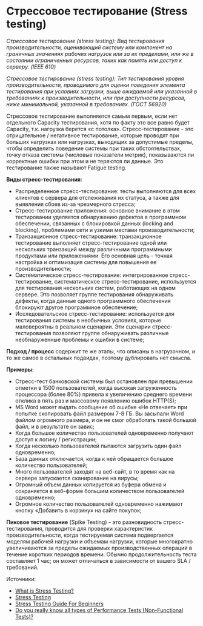 # Стрессовое тестирование (Stress testing)

_Стрессовое тестирование (stress testing): Вид тестирования производительности, оценивающий систему или компонент на граничных значениях рабочих нагрузок или за их пределами, или же в состоянии ограниченных ресурсов, таких как память или доступ к серверу. (IEEE 610)_

_Стрессовое тестирование (stress testing): Тип тестирования уровня производительности, проводимого для оценки поведения элемента тестирования при условиях загрузки, выше ожидаемой или указанной в требованиях к производительности, или при доступности ресурсов, ниже минимальной, указанной в требованиях. (ГОСТ 56920)_

Стрессовое тестирование выполняется самым первым, если нет отдельного Capacity тестирования, хотя по факту это все равно будет Capacity, т.к. нагрузка берется «с потолка». Стресс-тестирование - это отрицательное / негативное тестирование, которые проводят при больших нагрузках или нагрузках, выходящих за допустимые пределы, чтобы определить поведение системы при таких обстоятельствах, точку отказа системы (числовые показатели метрик), показываются ли корректные ошибки при этом и не теряются ли данные. Это тестирование также называют Fatigue testing.

**Виды стресс-тестирования**:

* Распределенное стресс-тестирование: тесты выполняются для всех клиентов с сервера для отслеживания их статуса, а также для выявления сбоев из-за чрезмерного стресса;
* Стресс-тестирование приложения: основное внимание в этом тестировании уделяется обнаружению дефектов в программном обеспечении, связанных с блокировкой данных (locking and blocking), проблемами сети и узкими местами производительности;
* Транзакционное стресс-тестирование: транзакционное тестирование выполняет стресс-тестирование одной или нескольких транзакций между различными программными продуктами или приложениями. Его основная цель - точная настройка и оптимизация системы для повышения ее производительности;
* Систематическое стресс-тестирование: интегрированное стресс-тестирование, систематическое стресс-тестирование, используется для тестирования нескольких систем, работающих на одном сервере. Это позволяет группе тестирования обнаруживать дефекты, когда данные одного программного обеспечения блокируют другое программное обеспечение;
* Исследовательское стресс-тестирование: используется для тестирования системы в необычных условиях, которые маловероятны в реальном сценарии. Эти сценарии стресс-тестирования позволяют группе обнаруживать различные необнаруженные проблемы и ошибки в системе;

**Подход / процесс** содержит те же этапы, что описаны в нагрузочном, и то же самое в остальных подвидах, поэтому дублировать нет смысла.

**Примеры**:

* Стресс-тест банковской системы был остановлен при превышении отметки в 1500 пользователей, когда высокая загруженность процессора (более 80%) привела к увеличению среднего времени отклика в пять раз и массовому появлению ошибок HTTP(S);
* MS Word может выдать сообщение об ошибке «Не отвечает» при попытке скопировать файл размером 7-8 ГБ. Вы засыпали Word файлом огромного размера, и он не смог обработать такой большой файл, и в результате он завис;
* Когда большое количество пользователей одновременно получают доступ к логину / регистрации;
* Когда несколько пользователей пытаются загрузить один файл одновременно;
* База данных отключается, когда к ней обращается большое количество пользователей;
* Много пользователей заходят на веб-сайт, в то время как на сервере запускается сканирование на вирусы;
* Огромный объем данных копируется из буфера обмена и сохраняется в веб-форме большим количеством пользователей одновременно;
* Огромное количество пользователей одновременно нажимают кнопку «Добавить в корзину» на сайте покупок;

**Пиковое тестирование** (Spike Testing) - это разновидность стресс-тестирования, проводится для проверки характеристик производительности, когда тестируемая система подвергается моделям рабочей нагрузки и объемам нагрузки, которые многократно увеличиваются за пределы ожидаемых производственных операций в течение коротких периодов времени. Обычно продолжительность теста составляет 1 час; он может отличаться в зависимости от вашего SLA / требований.

Источники:

* [What is Stress Testing?](https://blog.testlodge.com/what-is-stress-testing/)
* [Stress Testing](https://www.professionalqa.com/stress-testing)
* [Stress Testing Guide For Beginners](https://www.softwaretestinghelp.com/stress-testing/)
* [Do you really know all types of Performance Tests (Non-Functional Tests)?](https://perfmatrix.blogspot.com/2017/01/type-of-performance-test.html)
